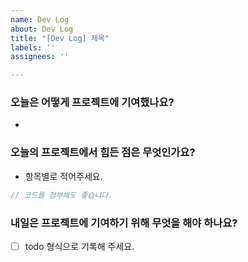 ```yaml
---
name: Dev Log
about: Dev Log
title: "[Dev Log] 제목"
labels: ''
assignees: ''

---
```


### 오늘은 어떻게 프로젝트에 기여했나요?
+ 
### 오늘의 프로젝트에서 힘든 점은 무엇인가요?
+ 항목별로 적어주세요.
```jsx
// 코드를 첨부해도 좋습니다.
```

### 내일은 프로젝트에 기여하기 위해 무엇을 해야 하나요?
- [ ] todo 형식으로 기록해 주세요.
